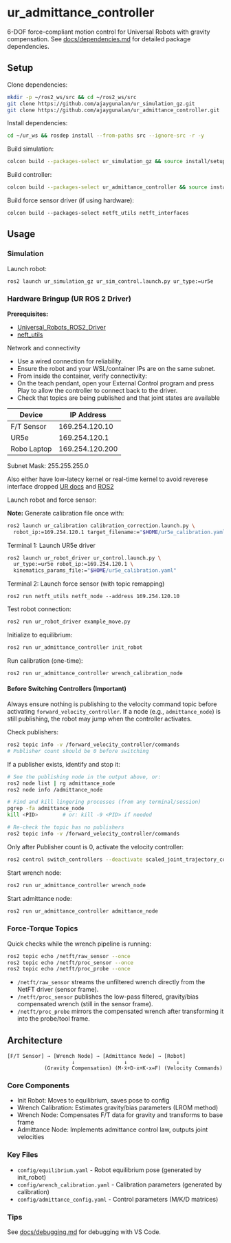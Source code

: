# ur_admittance_controller

6-DOF force-compliant motion control for Universal Robots with gravity compensation. See [docs/dependencies.md](docs/dependencies.md) for detailed package dependencies.


## Setup

Clone dependencies:
```bash
mkdir -p ~/ros2_ws/src && cd ~/ros2_ws/src
git clone https://github.com/ajaygunalan/ur_simulation_gz.git
git clone https://github.com/ajaygunalan/ur_admittance_controller.git
```

Install dependencies:
```bash
cd ~/ur_ws && rosdep install --from-paths src --ignore-src -r -y
```

Build simulation:
```bash
colcon build --packages-select ur_simulation_gz && source install/setup.bash
```

Build controller:
```bash
colcon build --packages-select ur_admittance_controller && source install/setup.bash
```

Build force sensor driver (if using hardware):

```
colcon build --packages-select netft_utils netft_interfaces
```


## Usage

### Simulation

Launch robot:
```bash
ros2 launch ur_simulation_gz ur_sim_control.launch.py ur_type:=ur5e
```

### Hardware Bringup (UR ROS 2 Driver)

**Prerequisites:**
- [Universal_Robots_ROS2_Driver](https://github.com/UniversalRobots/Universal_Robots_ROS2_Driver)
- [neft_utils](https://github.com/ajaygunalan/netft_utils)


Network and connectivity

- Use a wired connection for reliability.
- Ensure the robot and your WSL/container IPs are on the same subnet.
- From inside the container, verify connectivity:
- On the teach pendant, open your External Control program and press Play to allow the controller to connect back to the driver.
- Check that topics are being published and that joint states are available


| Device       | IP Address       | 
|--------------|------------------|
| F/T Sensor   | 169.254.120.10   |
| UR5e         | 169.254.120.1    | 
| Robo Laptop  | 169.254.120.200  | 

Subnet Mask: 255.255.255.0


Also either have low-latecy kernel or real-time kernel to avoid reverese interface dropped [UR docs](https://docs.universal-robots.com/Universal_Robots_ROS2_Documentation/doc/ur_client_library/doc/real_time.html) and [ROS2](https://docs.ros.org/en/jazzy/Tutorials/Miscellaneous/Building-Realtime-rt_preempt-kernel-for-ROS-2.html)

Launch robot and force sensor:


**Note:** Generate calibration file once with:

```bash
ros2 launch ur_calibration calibration_correction.launch.py \
  robot_ip:=169.254.120.1 target_filename:="$HOME/ur5e_calibration.yaml"
```

Terminal 1: Launch UR5e driver
```bash
ros2 launch ur_robot_driver ur_control.launch.py \
  ur_type:=ur5e robot_ip:=169.254.120.1 \
  kinematics_params_file:="$HOME/ur5e_calibration.yaml"
```

Terminal 2: Launch force sensor (with topic remapping)
```
ros2 run netft_utils netft_node --address 169.254.120.10
```

Test robot connection:
```bash
ros2 run ur_robot_driver example_move.py
```

Initialize to equilibrium:
```bash
ros2 run ur_admittance_controller init_robot
```

Run calibration (one-time):
```bash
ros2 run ur_admittance_controller wrench_calibration_node
```



#### Before Switching Controllers (Important)
Always ensure nothing is publishing to the velocity command topic before activating `forward_velocity_controller`. If a node (e.g., `admittance_node`) is still publishing, the robot may jump when the controller activates.

Check publishers:
```bash
ros2 topic info -v /forward_velocity_controller/commands
# Publisher count should be 0 before switching
```

If a publisher exists, identify and stop it:
```bash
# See the publishing node in the output above, or:
ros2 node list | rg admittance_node
ros2 node info /admittance_node

# Find and kill lingering processes (from any terminal/session)
pgrep -fa admittance_node
kill <PID>        # or: kill -9 <PID> if needed

# Re-check the topic has no publishers
ros2 topic info -v /forward_velocity_controller/commands
```

Only after Publisher count is 0, activate the velocity controller:
```bash
ros2 control switch_controllers --deactivate scaled_joint_trajectory_controller --activate forward_velocity_controller
```

Start wrench node:
```bash
ros2 run ur_admittance_controller wrench_node
```

Start admittance node:
```bash
ros2 run ur_admittance_controller admittance_node
```

### Force-Torque Topics

Quick checks while the wrench pipeline is running:
```bash
ros2 topic echo /netft/raw_sensor --once
ros2 topic echo /netft/proc_sensor --once
ros2 topic echo /netft/proc_probe --once
```
- `/netft/raw_sensor` streams the unfiltered wrench directly from the NetFT driver (sensor frame).
- `/netft/proc_sensor` publishes the low-pass filtered, gravity/bias compensated wrench (still in the sensor frame).
- `/netft/proc_probe` mirrors the compensated wrench after transforming it into the probe/tool frame.

## Architecture

```
[F/T Sensor] → [Wrench Node] → [Admittance Node] → [Robot]
                     ↓                ↓                ↓
            (Gravity Compensation) (M·ẍ+D·ẋ+K·x=F) (Velocity Commands)
```

### Core Components

- Init Robot: Moves to equilibrium, saves pose to config
- Wrench Calibration: Estimates gravity/bias parameters (LROM method)  
- Wrench Node: Compensates F/T data for gravity and transforms to base frame
- Admittance Node: Implements admittance control law, outputs joint velocities

### Key Files

- `config/equilibrium.yaml` - Robot equilibrium pose (generated by init_robot)
- `config/wrench_calibration.yaml` - Calibration parameters (generated by calibration)
- `config/admittance_config.yaml` - Control parameters (M/K/D matrices)

### Tips

See [docs/debugging.md](docs/debugging.md) for debugging with VS Code.
